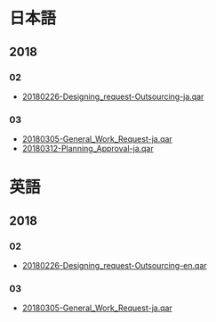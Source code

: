 
# 日本語
## 2018
### 02
- [20180226-Designing_request-Outsourcing-ja.qar](./ja/20180226-Designing_request-Outsourcing-ja.qar "デザイン依頼対応プロセス(外部依頼)")

### 03
- [20180305-General_Work_Request-ja.qar](./ja/20180305-General_Work_Request-ja.qar "作業依頼フロー")
- [20180312-Planning_Approval-ja.qar](./ja/20180312-Planning_Approval-ja.qar "稟議フロー")


# 英語
## 2018
### 02
- [20180226-Designing_request-Outsourcing-en.qar](./en/20180226-Designing_request-Outsourcing-en.qar "Designing request-Outsourcing")

### 03
- [20180305-General_Work_Request-ja.qar](./en/20180305-General_Work_Request-en.qar "Work Request flow")